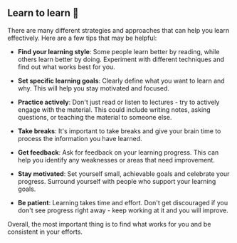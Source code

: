 ## Learn to learn :thinking:

There are many different strategies and approaches that can help you learn effectively. Here are a few tips that may be helpful:

- **Find your learning style**: Some people learn better by reading, while others learn better by doing. Experiment with different techniques and find out what works best for you.

- **Set specific learning goals**: Clearly define what you want to learn and why. This will help you stay motivated and focused.

- **Practice actively**: Don't just read or listen to lectures - try to actively engage with the material. This could include writing notes, asking questions, or teaching the material to someone else.

- **Take breaks**: It's important to take breaks and give your brain time to process the information you have learned.

- **Get feedback**: Ask for feedback on your learning progress. This can help you identify any weaknesses or areas that need improvement.

- **Stay motivated**: Set yourself small, achievable goals and celebrate your progress. Surround yourself with people who support your learning goals.

- **Be patient**: Learning takes time and effort. Don't get discouraged if you don't see progress right away - keep working at it and you will improve.

Overall, the most important thing is to find what works for you and be consistent in your efforts. 
